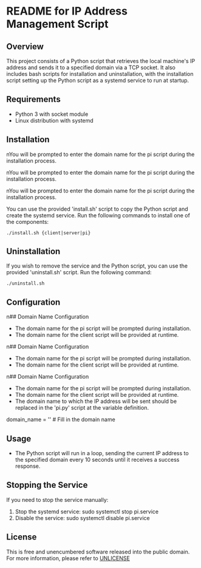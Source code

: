 # README for IP Address Management Script

## Overview
This project consists of a Python script that retrieves the local machine's IP address and sends it to a specified domain via a TCP socket. It also includes bash scripts for installation and uninstallation, with the installation script setting up the Python script as a systemd service to run at startup.

## Requirements
- Python 3 with socket module
- Linux distribution with systemd

## Installation
nYou will be prompted to enter the domain name for the pi script during the installation process.

nYou will be prompted to enter the domain name for the pi script during the installation process.

nYou will be prompted to enter the domain name for the pi script during the installation process.

You can use the provided 'install.sh' script to copy the Python script and create the systemd service. Run the following commands to install one of the components:

    ./install.sh {client|server|pi}

## Uninstallation
If you wish to remove the service and the Python script, you can use the provided 'uninstall.sh' script. Run the following command:

    ./uninstall.sh

## Configuration
n## Domain Name Configuration
- The domain name for the pi script will be prompted during installation.
- The domain name for the client script will be provided at runtime.

n## Domain Name Configuration
- The domain name for the pi script will be prompted during installation.
- The domain name for the client script will be provided at runtime.

n## Domain Name Configuration
- The domain name for the pi script will be prompted during installation.
- The domain name for the client script will be provided at runtime.
- The domain name to which the IP address will be sent should be replaced in the 'pi.py' script at the variable definition.

domain_name = ''  # Fill in the domain name

## Usage
- The Python script will run in a loop, sending the current IP address to the specified domain every 10 seconds until it receives a success response.

## Stopping the Service
If you need to stop the service manually:
1. Stop the systemd service:
   sudo systemctl stop pi.service
2. Disable the service:
   sudo systemctl disable pi.service

## License
This is free and unencumbered software released into the public domain. For more information, please refer to [UNLICENSE](https://unlicense.org/)
